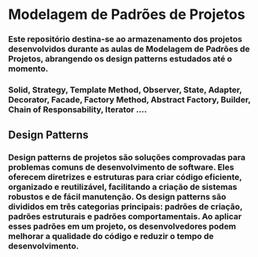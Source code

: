 # Modelagem de Padrões de Projetos 
### Este repositório destina-se ao armazenamento dos projetos desenvolvidos durante as aulas de Modelagem de Padrões de Projetos, abrangendo os design patterns estudados até o momento.
### Solid, Strategy, Template Method, Observer, State, Adapter, Decorator, Facade, Factory Method, Abstract Factory, Builder, Chain of Responsability, Iterator .... 

## Design Patterns
### Design patterns de projetos são soluções comprovadas para problemas comuns de desenvolvimento de software. Eles oferecem diretrizes e estruturas para criar código eficiente, organizado e reutilizável, facilitando a criação de sistemas robustos e de fácil manutenção. Os design patterns são divididos em três categorias principais: padrões de criação, padrões estruturais e padrões comportamentais. Ao aplicar esses padrões em um projeto, os desenvolvedores podem melhorar a qualidade do código e reduzir o tempo de desenvolvimento.

